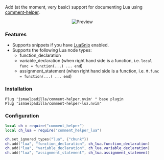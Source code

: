Add (at the moment, very basic) support for documenting Lua using [comment-helper](https://github.com/ismaelpadilla/comment-helper.nvim/).

<p align="center">
  <img alt="Preview" src="https://i.imgur.com/cvif4Vx.gif">
</p>

### Features

- Supports snippets if you have [LuaSnip](https://github.com/L3MON4D3/LuaSnip) enabled.
- Supports the following Lua node types:
  - function_declaration
  - variable_declaration (when right hand side is a function, i.e. `local func = function(...) ... end`)
  - assignment_statement (when right hand side is a function, i.e. `M.func = function(...) ... end`)

### Installation

```viml
Plug 'ismaelpadilla/comment-helper.nvim' " base plugin
Plug 'ismaelpadilla/comment-helper-lua.nvim'
```

### Configuration

```lua
local ch = require("comment_helper")
local ch_lua = require("comment_helper_lua")

ch.set_ignored_types("lua", {"chunk"})
ch.add("lua", "function_declaration", ch_lua.function_declaration)
ch.add("lua", "variable_declaration", ch_lua.variable_declaration)
ch.add("lua", "assignment_statement", ch_lua.assignment_statement)
```
